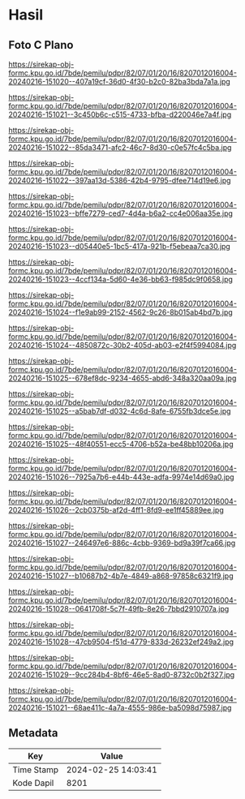 # Hasil

## Foto C Plano

https://sirekap-obj-formc.kpu.go.id/7bde/pemilu/pdpr/82/07/01/20/16/8207012016004-20240216-151020--407a19cf-36d0-4f30-b2c0-82ba3bda7a1a.jpg

https://sirekap-obj-formc.kpu.go.id/7bde/pemilu/pdpr/82/07/01/20/16/8207012016004-20240216-151021--3c450b6c-c515-4733-bfba-d220046e7a4f.jpg

https://sirekap-obj-formc.kpu.go.id/7bde/pemilu/pdpr/82/07/01/20/16/8207012016004-20240216-151022--85da3471-afc2-46c7-8d30-c0e57fc4c5ba.jpg

https://sirekap-obj-formc.kpu.go.id/7bde/pemilu/pdpr/82/07/01/20/16/8207012016004-20240216-151022--397aa13d-5386-42b4-9795-dfee714d19e6.jpg

https://sirekap-obj-formc.kpu.go.id/7bde/pemilu/pdpr/82/07/01/20/16/8207012016004-20240216-151023--bffe7279-ced7-4d4a-b6a2-cc4e006aa35e.jpg

https://sirekap-obj-formc.kpu.go.id/7bde/pemilu/pdpr/82/07/01/20/16/8207012016004-20240216-151023--d05440e5-1bc5-417a-921b-f5ebeaa7ca30.jpg

https://sirekap-obj-formc.kpu.go.id/7bde/pemilu/pdpr/82/07/01/20/16/8207012016004-20240216-151023--4ccf134a-5d60-4e36-bb63-f985dc9f0658.jpg

https://sirekap-obj-formc.kpu.go.id/7bde/pemilu/pdpr/82/07/01/20/16/8207012016004-20240216-151024--f1e9ab99-2152-4562-9c26-8b015ab4bd7b.jpg

https://sirekap-obj-formc.kpu.go.id/7bde/pemilu/pdpr/82/07/01/20/16/8207012016004-20240216-151024--4850872c-30b2-405d-ab03-e2f4f5994084.jpg

https://sirekap-obj-formc.kpu.go.id/7bde/pemilu/pdpr/82/07/01/20/16/8207012016004-20240216-151025--678ef8dc-9234-4655-abd6-348a320aa09a.jpg

https://sirekap-obj-formc.kpu.go.id/7bde/pemilu/pdpr/82/07/01/20/16/8207012016004-20240216-151025--a5bab7df-d032-4c6d-8afe-6755fb3dce5e.jpg

https://sirekap-obj-formc.kpu.go.id/7bde/pemilu/pdpr/82/07/01/20/16/8207012016004-20240216-151025--48f40551-ecc5-4706-b52a-be48bb10206a.jpg

https://sirekap-obj-formc.kpu.go.id/7bde/pemilu/pdpr/82/07/01/20/16/8207012016004-20240216-151026--7925a7b6-e44b-443e-adfa-9974e14d69a0.jpg

https://sirekap-obj-formc.kpu.go.id/7bde/pemilu/pdpr/82/07/01/20/16/8207012016004-20240216-151026--2cb0375b-af2d-4ff1-8fd9-ee1ff45889ee.jpg

https://sirekap-obj-formc.kpu.go.id/7bde/pemilu/pdpr/82/07/01/20/16/8207012016004-20240216-151027--246497e6-886c-4cbb-9369-bd9a39f7ca66.jpg

https://sirekap-obj-formc.kpu.go.id/7bde/pemilu/pdpr/82/07/01/20/16/8207012016004-20240216-151027--b10687b2-4b7e-4849-a868-97858c6321f9.jpg

https://sirekap-obj-formc.kpu.go.id/7bde/pemilu/pdpr/82/07/01/20/16/8207012016004-20240216-151028--0641708f-5c7f-49fb-8e26-7bbd2910707a.jpg

https://sirekap-obj-formc.kpu.go.id/7bde/pemilu/pdpr/82/07/01/20/16/8207012016004-20240216-151028--47cb9504-f51d-4779-833d-26232ef249a2.jpg

https://sirekap-obj-formc.kpu.go.id/7bde/pemilu/pdpr/82/07/01/20/16/8207012016004-20240216-151029--9cc284b4-8bf6-46e5-8ad0-8732c0b2f327.jpg

https://sirekap-obj-formc.kpu.go.id/7bde/pemilu/pdpr/82/07/01/20/16/8207012016004-20240216-151021--68ae411c-4a7a-4555-986e-ba5098d75987.jpg


## Metadata

| Key        | Value               |
| ---------- | ------------------- |
| Time Stamp | 2024-02-25 14:03:41 |
| Kode Dapil | 8201                |



